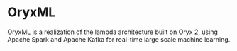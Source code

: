 # OryxML
OryxML is a realization of the lambda architecture built on Oryx 2, using Apache Spark and Apache Kafka for real-time large scale machine learning.
